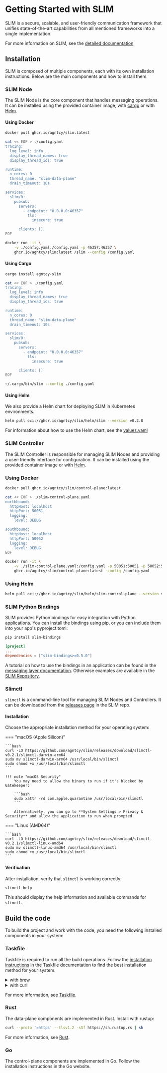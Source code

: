 # Getting Started with SLIM

SLIM is a secure, scalable, and user-friendly communication framework that
unifies state-of-the-art capabilities from all mentioned frameworks into a
single implementation.

For more information on SLIM, see the [detailed
documentation](./slim-core.md).

## Installation

SLIM is composed of multiple components, each with its own installation
instructions. Below are the main components and how to install them.

### SLIM Node

The SLIM Node is the core component that handles messaging operations. It can be
installed using the provided container image, with
[cargo](https://github.com/rust-lang/cargo) or with [Helm](https://helm.sh/).

#### Using Docker

```bash
docker pull ghcr.io/agntcy/slim:latest

cat << EOF > ./config.yaml
tracing:
  log_level: info
  display_thread_names: true
  display_thread_ids: true

runtime:
  n_cores: 0
  thread_name: "slim-data-plane"
  drain_timeout: 10s

services:
  slim/0:
    pubsub:
      servers:
        - endpoint: "0.0.0.0:46357"
          tls:
            insecure: true

      clients: []
EOF

docker run -it \
    -v ./config.yaml:/config.yaml -p 46357:46357 \
    ghcr.io/agntcy/slim:latest /slim --config /config.yaml
```

#### Using Cargo

```bash
cargo install agntcy-slim

cat << EOF > ./config.yaml
tracing:
  log_level: info
  display_thread_names: true
  display_thread_ids: true

runtime:
  n_cores: 0
  thread_name: "slim-data-plane"
  drain_timeout: 10s

services:
  slim/0:
    pubsub:
      servers:
        - endpoint: "0.0.0.0:46357"
          tls:
            insecure: true

      clients: []
EOF

~/.cargo/bin/slim --config ./config.yaml
```

#### Using Helm

We also provide a Helm chart for deploying SLIM in Kubernetes environments.

```bash
helm pull oci://ghcr.io/agntcy/slim/helm/slim --version v0.2.0
```

For information about how to use the Helm chart, see the
[values.yaml](https://github.com/agntcy/slim/blob/main/charts/slim/values.yaml)

### SLIM Controller

The SLIM Controller is responsible for managing SLIM Nodes and providing a
user-friendly interface for configuration. It can be installed using the
provided container image or with [Helm](https://helm.sh/).

### Using Docker

```bash
docker pull ghcr.io/agntcy/slim/control-plane:latest

cat << EOF > ./slim-control-plane.yaml
northbound:
  httpHost: localhost
  httpPort: 50051
  logging:
    level: DEBUG

southbound:
  httpHost: localhost
  httpPort: 50052
  logging:
    level: DEBUG
EOF

docker run -it \
    -v ./slim-control-plane.yaml:/config.yaml -p 50051:50051 -p 50052:50052 \
    ghcr.io/agntcy/slim/control-plane:latest -config /config.yaml
```

### Using Helm

```bash
helm pull oci://ghcr.io/agntcy/slim/helm/slim-control-plane --version v0.1.4
```

### SLIM Python Bindings

SLIM provides Python bindings for easy integration with Python applications. You
can install the bindings using pip, or you can include them into your app's
pyproject.toml:

```bash
pip install slim-bindings
```

```toml
[project]
...
dependencies = ["slim-bindings>=0.5.0"]
```

A tutorial on how to use the bindings in an application can be found in the [messaging layer
documentation](./slim-data-plane.md). Otherwise examples are available in the
[SLIM Repository](https://github.com/agntcy/slim/tree/slim-v0.5.0/data-plane/python/bindings/examples/src/slim_bindings_examples).

### Slimctl

`slimctl` is a command-line tool for managing SLIM Nodes and Controllers. It can
be downloaded from the [releases
page](https://github.com/agntcy/slim/releases/tag/slimctl-v0.2.1) in the SLIM repo.

#### Installation

Choose the appropriate installation method for your operating system:

=== "macOS (Apple Silicon)"

    ```bash
    curl -LO https://github.com/agntcy/slim/releases/download/slimctl-v0.2.1/slimctl-darwin-arm64
    sudo mv slimctl-darwin-arm64 /usr/local/bin/slimctl
    sudo chmod +x /usr/local/bin/slimctl
    ```

    !!! note "macOS Security"
        You may need to allow the binary to run if it's blocked by Gatekeeper:
        
        ```bash
        sudo xattr -rd com.apple.quarantine /usr/local/bin/slimctl
        ```

        Alternatively, you can go to **System Settings > Privacy & Security** and allow the application to run when prompted.

=== "Linux (AMD64)"

    ```bash
    curl -LO https://github.com/agntcy/slim/releases/download/slimctl-v0.2.1/slimctl-linux-amd64
    sudo mv slimctl-linux-amd64 /usr/local/bin/slimctl
    sudo chmod +x /usr/local/bin/slimctl
    ```

#### Verification

After installation, verify that `slimctl` is working correctly:

```bash
slimctl help
```

This should display the help information and available commands for `slimctl`.

## Build the code

To build the project and work with the code, you need the following installed
components in your system:

### Taskfile

Taskfile is required to run all the build operations. Follow the [installation
instructions](https://taskfile.dev/installation/) in the Taskfile documentation
to find the best installation method for your system.

<details>
  <summary>with brew</summary>

```bash
brew install go-task
```

</details>
<details>
  <summary>with curl</summary>

```bash
sh -c "$(curl --location https://taskfile.dev/install.sh)" -- -d -b ~/.local/bin
```

</details>

For more information, see [Taskfile](https://taskfile.dev/).

### Rust

The data-plane components are implemented in Rust. Install with rustup:

```bash
curl --proto '=https' --tlsv1.2 -sSf https://sh.rustup.rs | sh
```

For more information, see [Rust](https://rustup.rs/).

### Go

The control-plane components are implemented in Go. Follow the installation
instructions in the Go website.
